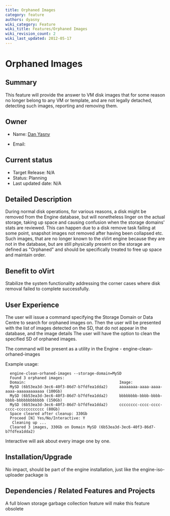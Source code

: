 ```yaml
---
title: Orphaned Images
category: feature
authors: dyasny
wiki_category: Feature
wiki_title: Features/Orphaned Images
wiki_revision_count: 2
wiki_last_updated: 2012-05-17
---
```


# Orphaned Images

## Summary

This feature will provide the answer to VM disk images that for some reason no longer belong to any VM or template, and are not legally detached, detecting such images, reporting and removing them.

## Owner

*   Name: [ Dan Yasny](User:Dyasny)

<!-- -->

*   Email: <dyasny _AT_ redhat _DOT_ com>

## Current status

*   Target Release: N/A
*   Status: Planning
*   Last updated date: N/A

## Detailed Description

During normal disk operations, for various reasons, a disk might be removed from the Engine database, but will nonetheless linger on the actual storage, taking up space and causing confusion when the storage domains' stats are reviewed. This can happen due to a disk remove task failing at some point, snapshot images not removed after having been collapsed etc. Such images, that are no longer known to the oVirt engine because they are not in the database, but are still physically present on the storage are defined as "Orphaned" and should be specifically treated to free up space and maintain order.

## Benefit to oVirt

Stabilize the system functionality addressing the corner cases where disk removal failed to complete successfully.

## User Experience

The user will issue a command specifying the Storage Domain or Data Centre to search for orphaned images on. Then the user will be presented with the list of images detected on the SD, that do not appear in the database, and the image details The user will have the option to clean the specified SD of orphaned images.

The command will be present as a utility in the Engine - engine-clean-orhaned-images

Example usage:

      engine-clean-orhaned-images --storage-domain=MySD
      Found 3 orphaned images:
      Domain:                                         Image:
      MySD (6b53ea3d-3ec6-40f3-86d7-b7fdfea1dda2)     aaaaaaaa-aaaa-aaaa-aaaa-aaaaaaaaaaaa (100Gb)
      MySD (6b53ea3d-3ec6-40f3-86d7-b7fdfea1dda2)     bbbbbbbb-bbbb-bbbb-bbbb-bbbbbbbbbbbb (150Gb)
      MySD (6b53ea3d-3ec6-40f3-86d7-b7fdfea1dda2)     cccccccc-cccc-cccc-cccc-cccccccccccc (80Gb)
      Space cleared after cleanup: 330Gb
      Proceed [N] Yes/No/Interactive: Y
       Cleaning up ...
      Cleared 3 images, 330Gb on Domain MySD (6b53ea3d-3ec6-40f3-86d7-b7fdfea1dda2)

Interactive will ask about every image one by one.

## Installation/Upgrade

No impact, should be part of the engine installation, just like the engine-iso-uploader package is

## Dependencies / Related Features and Projects

A full blown storage garbage collection feature will make this feature obsolete

